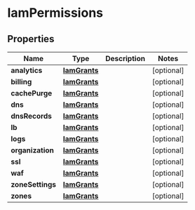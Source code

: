 

# IamPermissions


## Properties

| Name | Type | Description | Notes |
|------------ | ------------- | ------------- | -------------|
|**analytics** | [**IamGrants**](IamGrants.md) |  |  [optional] |
|**billing** | [**IamGrants**](IamGrants.md) |  |  [optional] |
|**cachePurge** | [**IamGrants**](IamGrants.md) |  |  [optional] |
|**dns** | [**IamGrants**](IamGrants.md) |  |  [optional] |
|**dnsRecords** | [**IamGrants**](IamGrants.md) |  |  [optional] |
|**lb** | [**IamGrants**](IamGrants.md) |  |  [optional] |
|**logs** | [**IamGrants**](IamGrants.md) |  |  [optional] |
|**organization** | [**IamGrants**](IamGrants.md) |  |  [optional] |
|**ssl** | [**IamGrants**](IamGrants.md) |  |  [optional] |
|**waf** | [**IamGrants**](IamGrants.md) |  |  [optional] |
|**zoneSettings** | [**IamGrants**](IamGrants.md) |  |  [optional] |
|**zones** | [**IamGrants**](IamGrants.md) |  |  [optional] |




